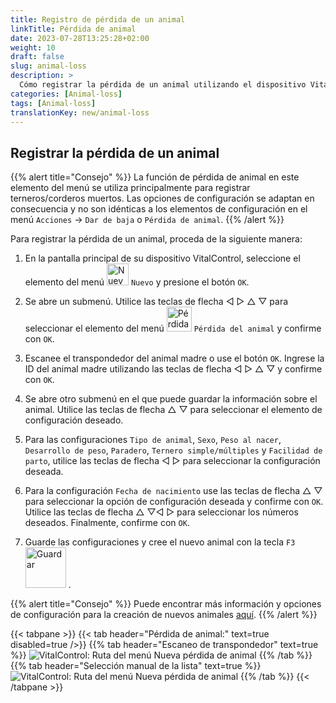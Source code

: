 ```yaml
---
title: Registro de pérdida de un animal
linkTitle: Pérdida de animal
date: 2023-07-28T13:25:28+02:00
weight: 10
draft: false
slug: animal-loss
description: >
  Cómo registrar la pérdida de un animal utilizando el dispositivo VitalControl.
categories: [Animal-loss]
tags: [Animal-loss]
translationKey: new/animal-loss
---
```

## Registrar la pérdida de un animal

{{% alert title="Consejo" %}}
La función de pérdida de animal en este elemento del menú se utiliza principalmente para registrar terneros/corderos muertos. Las opciones de configuración se adaptan en consecuencia y no son idénticas a los elementos de configuración en el menú `Acciones` -> `Dar de baja` o `Pérdida de animal`.
{{% /alert %}}

Para registrar la pérdida de un animal, proceda de la siguiente manera:

1. En la pantalla principal de su dispositivo VitalControl, seleccione el elemento del menú <img src="/icons/main/new-animal.svg" width="35" align="bottom" alt="Nuevo animal" /> `Nuevo` y presione el botón `OK`.

2. Se abre un submenú. Utilice las teclas de flecha ◁ ▷ △ ▽ para seleccionar el elemento del menú <img src="/icons/main/stillbirth.svg" width="40" align="bottom" alt="Pérdida de animal" /> `Pérdida del animal` y confirme con `OK`.

3. Escanee el transpondedor del animal madre o use el botón `OK`. Ingrese la ID del animal madre utilizando las teclas de flecha ◁ ▷ △ ▽ y confirme con `OK`.

4. Se abre otro submenú en el que puede guardar la información sobre el animal. Utilice las teclas de flecha △ ▽ para seleccionar el elemento de configuración deseado.

5. Para las configuraciones `Tipo de animal`, `Sexo`, `Peso al nacer`, `Desarrollo de peso`, `Paradero`, `Ternero simple/múltiples` y `Facilidad de parto`, utilice las teclas de flecha ◁ ▷ para seleccionar la configuración deseada.

6. Para la configuración `Fecha de nacimiento` use las teclas de flecha △ ▽ para seleccionar la opción de configuración deseada y confirme con `OK`. Utilice las teclas de flecha △ ▽◁ ▷ para seleccionar los números deseados. Finalmente, confirme con `OK`.

7. Guarde las configuraciones y cree el nuevo animal con la tecla `F3` &nbsp;<img src="/icons/footer/save_exit.svg" width="65" align="bottom" alt="Guardar" />&nbsp;.

{{% alert title="Consejo" %}}
Puede encontrar más información y opciones de configuración para la creación de nuevos animales [aquí](../../settings/animal-registration/).
{{% /alert %}}


{{< tabpane >}}
{{< tab header="Pérdida de animal:" text=true disabled=true />}}
{{% tab header="Escaneo de transpondedor" text=true %}}
![VitalControl: Ruta del menú Nueva pérdida de animal](../images/animalloss-scan.png "Registrar la pérdida de un animal")
{{% /tab %}}
{{% tab header="Selección manual de la lista" text=true %}}
![VitalControl: Ruta del menú Nueva pérdida de animal](../images/animalloss.png "Registrar la pérdida de un animal")
{{% /tab %}}
{{< /tabpane >}}
